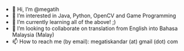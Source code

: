 - 👋 Hi, I’m @megatih
- 👀 I’m interested in Java, Python, OpenCV and Game Programming
- 🌱 I’m currently learning all of the above! ;)
- 💞️ I’m looking to collaborate on translation from English into Bahasa Malaysia (Malay)
- 📫 How to reach me (by email): megatiskandar (at) gmail (dot) com

<!---
megatih/megatih is a ✨ special ✨ repository because its `README.md` (this file) appears on your GitHub profile.
You can click the Preview link to take a look at your changes.
--->
